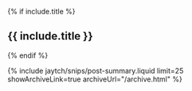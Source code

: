 {% if include.title %}
<h2 style="font-weight:bold;">{{ include.title }}</h2>
{% endif %}

{% include jaytch/snips/post-summary.liquid limit=25 showArchiveLink=true archiveUrl="/archive.html" %}

